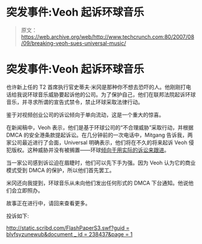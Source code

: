 # 突发事件:Veoh 起诉环球音乐

> 原文：<https://web.archive.org/web/http://www.techcrunch.com:80/2007/08/09/breaking-veoh-sues-universal-music/>

# 突发事件:Veoh 起诉环球音乐

也许新上任的 T2 首席执行官史蒂夫·米冈是那种你不想去恐吓的人。他刚刚打电话给我说环球音乐威胁要起诉他的公司。为了保护自己，他们在联邦法院起诉环球音乐，并寻求所谓的宣告式禁令，禁止环球采取法律行动。

鉴于对视频创业公司的诉讼倾向于单向流动，这是一个重大的惊喜。

在新闻稿中，Veoh 表示，他们是基于环球公司的“不合理威胁”采取行动，并根据 DMCA 的安全港条款提起诉讼。在几分钟前的一次电话中，Mitgang 告诉我，两家公司最近进行了会面，Universal 明确表示，他们将在不久的将来起诉 Veoh 侵犯版权。这种威胁并没有被搁置——环球[倾向于用实际的诉讼来跟进](https://web.archive.org/web/20220626054736/http://www.beta.techcrunch.com/2006/11/17/universal-music-sues-myspace/)。

当一家公司感到诉讼迫在眉睫时，他们可以先下手为强。因为 Veoh 认为它的商业模式受到 DMCA 的保护，所以他们首先罢工。

米冈还向我提到，环球音乐从未向他们发出任何形式的 DMCA 下台通知。他说他们会立即照办。

故事正在进行中，请回来查看更多。

投诉如下:

[http://static.scribd.com/FlashPaperS3.swf?guid = blvfsyzunewub&document _ id = 238437&page = 1](https://web.archive.org/web/20220626054736/http://static.scribd.com/FlashPaperS3.swf?guid=blvfsyzunewub&document_id=238437&page=1)
